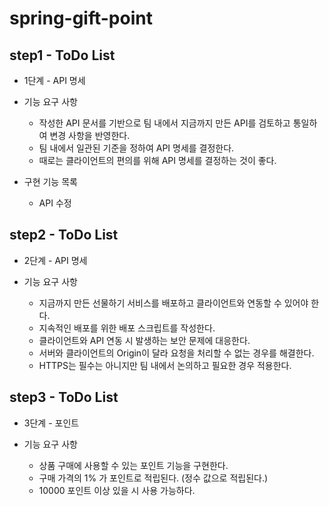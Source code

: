 # spring-gift-point

## step1 - ToDo List
- 1단계 - API 명세

- 기능 요구 사항 
  - 작성한 API 문서를 기반으로 팀 내에서 지금까지 만든 API를 검토하고 통일하여 변경 사항을 반영한다.
  - 팀 내에서 일관된 기준을 정하여 API 명세를 결정한다.
  - 때로는 클라이언트의 편의를 위해 API 명세를 결정하는 것이 좋다.

- 구현 기능 목록
    - API 수정

## step2 - ToDo List
- 2단계 - API 명세

- 기능 요구 사항
  - 지금까지 만든 선물하기 서비스를 배포하고 클라이언트와 연동할 수 있어야 한다.
  - 지속적인 배포를 위한 배포 스크립트를 작성한다.
  - 클라이언트와 API 연동 시 발생하는 보안 문제에 대응한다.
  - 서버와 클라이언트의 Origin이 달라 요청을 처리할 수 없는 경우를 해결한다.
  - HTTPS는 필수는 아니지만 팀 내에서 논의하고 필요한 경우 적용한다.

## step3 - ToDo List
- 3단계 - 포인트

- 기능 요구 사항
  - 상품 구매에 사용할 수 있는 포인트 기능을 구현한다.
  - 구매 가격의 1% 가 포인트로 적립된다. (정수 값으로 적립된다.)
  - 10000 포인트 이상 있을 시 사용 가능하다.
